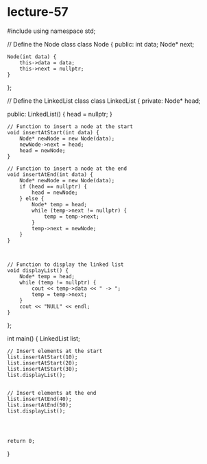 # lecture-57
#include <iostream>
using namespace std;

// Define the Node class
class Node {
public:
    int data;
    Node* next;

    Node(int data) {
        this->data = data;
        this->next = nullptr;
    }
};

// Define the LinkedList class
class LinkedList {
private:
    Node* head;

public:
    LinkedList() {
        head = nullptr;
    }

    // Function to insert a node at the start
    void insertAtStart(int data) {
        Node* newNode = new Node(data);
        newNode->next = head;
        head = newNode;
    }

    // Function to insert a node at the end
    void insertAtEnd(int data) {
        Node* newNode = new Node(data);
        if (head == nullptr) {
            head = newNode;
        } else {
            Node* temp = head;
            while (temp->next != nullptr) {
                temp = temp->next;
            }
            temp->next = newNode;
        }
    }

   

    // Function to display the linked list
    void displayList() {
        Node* temp = head;
        while (temp != nullptr) {
            cout << temp->data << " -> ";
            temp = temp->next;
        }
        cout << "NULL" << endl;
    }
};

int main() {
    LinkedList list;

    // Insert elements at the start
    list.insertAtStart(10);
    list.insertAtStart(20);
    list.insertAtStart(30);
    list.displayList();


    // Insert elements at the end
    list.insertAtEnd(40);
    list.insertAtEnd(50);
    list.displayList();


    

    return 0;
}
